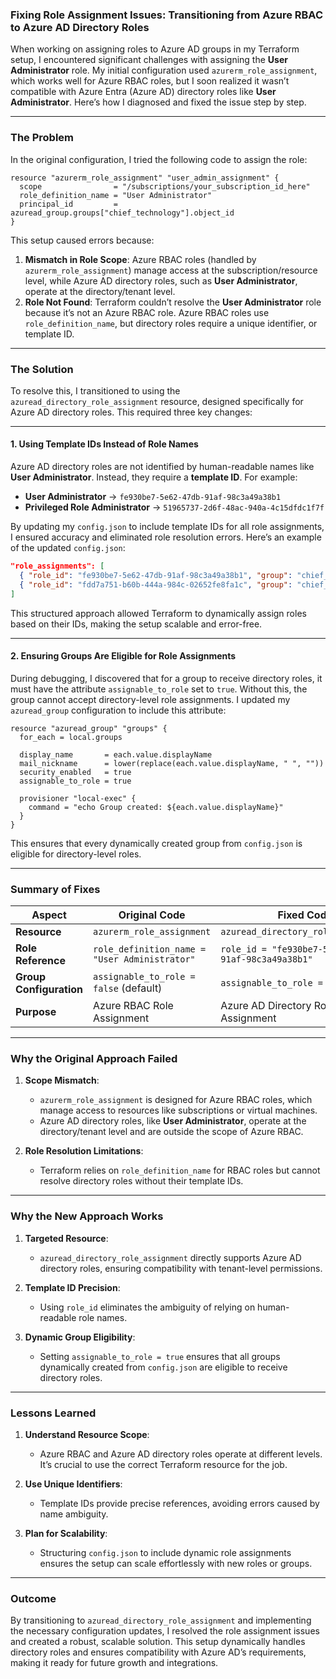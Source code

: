 ### Fixing Role Assignment Issues: Transitioning from Azure RBAC to Azure AD Directory Roles

When working on assigning roles to Azure AD groups in my Terraform setup, I encountered significant challenges with assigning the **User Administrator** role. My initial configuration used `azurerm_role_assignment`, which works well for Azure RBAC roles, but I soon realized it wasn’t compatible with Azure Entra (Azure AD) directory roles like **User Administrator**. Here’s how I diagnosed and fixed the issue step by step.

---

### **The Problem**

In the original configuration, I tried the following code to assign the role:

```hcl
resource "azurerm_role_assignment" "user_admin_assignment" {
  scope                = "/subscriptions/your_subscription_id_here"
  role_definition_name = "User Administrator"
  principal_id         = azuread_group.groups["chief_technology"].object_id
}
```

This setup caused errors because:

1. **Mismatch in Role Scope**: Azure RBAC roles (handled by `azurerm_role_assignment`) manage access at the subscription/resource level, while Azure AD directory roles, such as **User Administrator**, operate at the directory/tenant level.
2. **Role Not Found**: Terraform couldn’t resolve the **User Administrator** role because it’s not an Azure RBAC role. Azure RBAC roles use `role_definition_name`, but directory roles require a unique identifier, or template ID.

---

### **The Solution**

To resolve this, I transitioned to using the `azuread_directory_role_assignment` resource, designed specifically for Azure AD directory roles. This required three key changes:


---

#### **1. Using Template IDs Instead of Role Names**

Azure AD directory roles are not identified by human-readable names like **User Administrator**. Instead, they require a **template ID**. For example:

- **User Administrator** -> `fe930be7-5e62-47db-91af-98c3a49a38b1`
- **Privileged Role Administrator** -> `51965737-2d6f-48ac-940a-4c15dfdc1f7f`

By updating my `config.json` to include template IDs for all role assignments, I ensured accuracy and eliminated role resolution errors. Here’s an example of the updated `config.json`:

```json
"role_assignments": [
  { "role_id": "fe930be7-5e62-47db-91af-98c3a49a38b1", "group": "chief_technology", "scope": "resource_group" },
  { "role_id": "fdd7a751-b60b-444a-984c-02652fe8fa1c", "group": "chief_hr", "scope": "resource_group" }
]
```

This structured approach allowed Terraform to dynamically assign roles based on their IDs, making the setup scalable and error-free.

---

#### **2. Ensuring Groups Are Eligible for Role Assignments**

During debugging, I discovered that for a group to receive directory roles, it must have the attribute `assignable_to_role` set to `true`. Without this, the group cannot accept directory-level role assignments. I updated my `azuread_group` configuration to include this attribute:

```hcl
resource "azuread_group" "groups" {
  for_each = local.groups

  display_name       = each.value.displayName
  mail_nickname      = lower(replace(each.value.displayName, " ", ""))
  security_enabled   = true
  assignable_to_role = true

  provisioner "local-exec" {
    command = "echo Group created: ${each.value.displayName}"
  }
}
```

This ensures that every dynamically created group from `config.json` is eligible for directory-level roles.

---

### **Summary of Fixes**

|**Aspect**|**Original Code**|**Fixed Code**|
|---|---|---|
|**Resource**|`azurerm_role_assignment`|`azuread_directory_role_assignment`|
|**Role Reference**|`role_definition_name = "User Administrator"`|`role_id = "fe930be7-5e62-47db-91af-98c3a49a38b1"`|
|**Group Configuration**|`assignable_to_role = false` (default)|`assignable_to_role = true`|
|**Purpose**|Azure RBAC Role Assignment|Azure AD Directory Role Assignment|

---

### **Why the Original Approach Failed**

1. **Scope Mismatch**:
    
    - `azurerm_role_assignment` is designed for Azure RBAC roles, which manage access to resources like subscriptions or virtual machines.
    - Azure AD directory roles, like **User Administrator**, operate at the directory/tenant level and are outside the scope of Azure RBAC.
2. **Role Resolution Limitations**:
    
    - Terraform relies on `role_definition_name` for RBAC roles but cannot resolve directory roles without their template IDs.

---

### **Why the New Approach Works**

1. **Targeted Resource**:
    
    - `azuread_directory_role_assignment` directly supports Azure AD directory roles, ensuring compatibility with tenant-level permissions.
2. **Template ID Precision**:
    
    - Using `role_id` eliminates the ambiguity of relying on human-readable role names.
3. **Dynamic Group Eligibility**:
    
    - Setting `assignable_to_role = true` ensures that all groups dynamically created from `config.json` are eligible to receive directory roles.

---

### **Lessons Learned**

1. **Understand Resource Scope**:
    
    - Azure RBAC and Azure AD directory roles operate at different levels. It’s crucial to use the correct Terraform resource for the job.
2. **Use Unique Identifiers**:
    
    - Template IDs provide precise references, avoiding errors caused by name ambiguity.
3. **Plan for Scalability**:
    
    - Structuring `config.json` to include dynamic role assignments ensures the setup can scale effortlessly with new roles or groups.

---

### **Outcome**

By transitioning to `azuread_directory_role_assignment` and implementing the necessary configuration updates, I resolved the role assignment issues and created a robust, scalable solution. This setup dynamically handles directory roles and ensures compatibility with Azure AD’s requirements, making it ready for future growth and integrations.